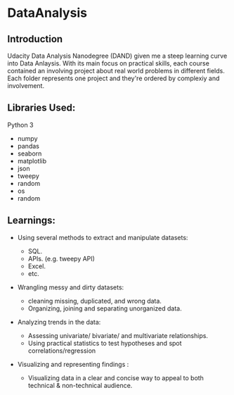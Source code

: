# DataAnalysis
## Introduction
Udacity Data Analysis Nanodegree (DAND) given me a steep learning curve into Data Anlaysis. With its main focus on practical skills, each course contained an involving project about real world problems in different fields. Each folder represents one project and they're ordered by complexiy and involvement.

## Libraries Used:
Python 3
- numpy
- pandas
- seaborn
- matplotlib
- json
- tweepy
- random
- os
- random

## Learnings:
- Using several methods to extract and manipulate datasets:
    - SQL.
    - APIs. (e.g. tweepy API)
    - Excel.
    - etc.
- Wrangling messy and dirty datasets:
    - cleaning missing, duplicated, and wrong data.
    - Organizing, joining and separating unorganized data.
    
- Analyzing trends in the data:
    - Assessing univariate/ bivariate/ and multivariate relationships. 
    - Using practical statistics to test hypotheses and spot correlations/regression

- Visualizing and representing findings : 
    -   Visualizing data in a clear and concise way to appeal to both technical & non-technical audience.
